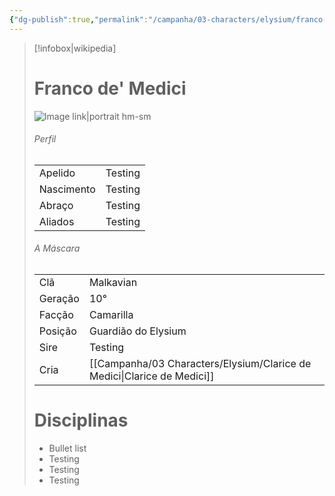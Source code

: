 ```yaml
---
{"dg-publish":true,"permalink":"/campanha/03-characters/elysium/franco-de-medici/","dgPassFrontmatter":true}
---
```



> [!infobox|wikipedia]
> # Franco de' Medici
> ![Image link|portrait hm-sm](https://gifdb.com/images/high/ben-barnes-turning-around-y21vepam9p09ejbb.gif)
> ###### Perfil
> |||
> | ---- | ---- |
> | Apelido | Testing |
> | Nascimento | Testing |
> | Abraço | Testing |
> | Aliados | Testing |
> ###### A Máscara
> |||
> | ---- | ---- |
> | Clã | Malkavian |
> | Geração | 10° |
> | Facção | Camarilla |
>| Posição | Guardião do Elysium |
> | Sire | Testing |
> | Cria | [[Campanha/03 Characters/Elysium/Clarice de Medici\|Clarice de Medici]] |
> # Disciplinas
>  - Bullet list
> 	- Testing
> 	- Testing
> - Testing



